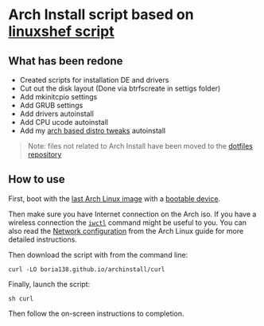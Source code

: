 # Arch Install script based on [linuxshef script](https://github.com/linuxshef/archinstall)

## What has been redone

- Created scripts for installation DE and drivers
- Cut out the disk layout (Done via btrfscreate in settigs folder)
- Add mkinitcpio settings
- Add GRUB settings
- Add drivers autoinstall
- Add CPU ucode autoinstall
- Add my [arch based distro tweaks](https://github.com/Boria138/arch-tweaks) autoinstall

> Note: files not related to Arch Install have been moved to the [dotfiles repository](https://github.com/Boria138/dotfiles/)


## How to use

First, boot with the [last Arch Linux image](https://www.archlinux.org/download/) with a [bootable device](https://wiki.archlinux.org/index.php/USB_flash_installation_media).

Then make sure you have Internet connection on the Arch iso. If you have a wireless connection the [`iwctl`](https://wiki.archlinux.org/index.php/Iwd#iwctl) command might be useful to you. You can also read the [Network configuration](https://wiki.archlinux.org/index.php/Network_configuration) from the Arch Linux guide for more detailed instructions.

Then download the script with from the command line:

    curl -LO boria138.github.io/archinstall/curl

Finally, launch the script:

    sh curl

Then follow the on-screen instructions to completion.
